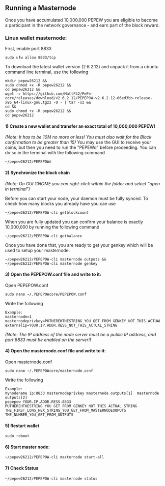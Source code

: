 ## Running a Masternode

Once you have accumulated 10,000,000 PEPEW you are eligible to become a participant in the network governance - and earn part of the block reward. 

### Linux wallet masternode:
First, enable port 8833
```
sudo ufw allow 8833/tcp
```

To download the latest wallet version (2.6.2.12) and unpack it from a ubuntu command line terminal, use the following
```
mkdir pepew26212 &&
sudo chmod +x -R pepew26212 &&
cd pepew26212 &&
wget -c https://github.com/MattF42/PePe-core/releases/download/v2.6.2.12/PEPEPOW-v2.6.2.12-06ed3bb-release-x86_64-linux-gnu.tgzz -O - | tar -xz &&
cd &&
sudo chmod +x -R pepew26212 &&
cd pepew26212
```

#### **1) Create a new wallet and transfer an exact total of 10,000,000 PEPEW!**
*(Note: It has to be 10M no more or less! You must also wait for the Block confirmation to be greater than 15)*
You may use the GUI to receive your coins, but then you need to run the "PEPEWd" before proceeding. You can do so in the terminal with the following command
```
~/pepew26212/PEPEPOWd
```

#### **2) Synchronize the block chain**
*(Note: On GUI GNOME you can right-click within the folder and select "open in terminal")*

Before you can start your node, your daemon must be fully synced. To check how many blocks you already have you can use 
```
~/pepew26212/PEPEPOW-cli getblockcount
```

When you are fully updated you can confirm your balance is exactly 10,000,000 by running the following command
```
~/pepew26212/PEPEPOW-cli getbalance
```

Once you have done that, you are ready to get your genkey which will be used to setup your masternode.
```
~/pepew26212/PEPEPOW-cli masternode outputs &&
~/pepew26212/PEPEPOW-cli masternode genkey
```

#### **3) Open the PEPEPOW.conf file and write to it:**

Open PEPEPOW.conf
```
sudo nano ~/.PEPEPOWcore/PEPEPOW.conf
```

Write the following
```
Example:
masternode=1
masternodeprivkey=PUTHEREHTHESTRING_YOU_GET_FROM_GENKEY_NOT_THIS_ACTUAL_STRING
externalip=YOUR.IP.ADDR.RESS_NOT_THIS_ACTUAL_STRING
```
*(Note: The IP address of the node server must be a public IP address, and port 8833 must be enabled on the server!)*

#### **4) Open the masternode.conf file and write to it:**

Open masternode.conf
```
sudo nano ~/.PEPEPOWcore/masternode.conf
```

Write the following
```
Example:
mynodename ip:8833 masternodeprivkey masternode outputs[1]  masternode outputs[2]
pepepow YOUR.IP.ADDR.RESS:8833 PUTHEREHTHESTRING_YOU_GET_FROM_GENKEY_NOT_THIS_ACTUAL_STRING THE_FIRST_LONG_HEX_STRING_YOU_GET_FROM_MASTERNODEOUPUTS  THE_NUMBER_YOU_GET_FROM_OUTPUTS
```

#### **5) Restart wallet**
```
sudo reboot
```

#### **6) Start master node:**
```
~/pepew26212/PEPEPOW-cli masternode start-all
```

#### **7) Check Status**
```
~/pepew26212/PEPEPOW-cli masternode status
```

